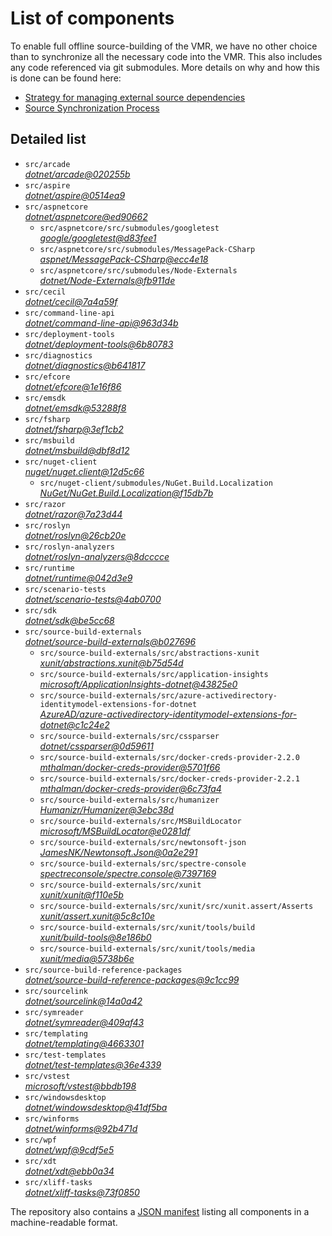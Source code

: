 ﻿# List of components

To enable full offline source-building of the VMR, we have no other choice than to synchronize all the necessary code into the VMR. This also includes any code referenced via git submodules. More details on why and how this is done can be found here:
- [Strategy for managing external source dependencies](src/arcade/Documentation/UnifiedBuild/VMR-Strategy-For-External-Source.md)
- [Source Synchronization Process](src/arcade/Documentation/UnifiedBuild/VMR-Design-And-Operation.md#source-synchronization-process)

## Detailed list

<!-- component list beginning -->
- `src/arcade`  
*[dotnet/arcade@020255b](https://github.com/dotnet/arcade/tree/020255bcf7d0b8beed7de05338d97396982ae527)*
- `src/aspire`  
*[dotnet/aspire@0514ea9](https://github.com/dotnet/aspire/tree/0514ea9e12ece4dd764824ce925ae0eae6fcbd86)*
- `src/aspnetcore`  
*[dotnet/aspnetcore@ed90662](https://github.com/dotnet/aspnetcore/tree/ed90662610b5770c9b0952d9c2db740388171bf3)*
    - `src/aspnetcore/src/submodules/googletest`  
    *[google/googletest@d83fee1](https://github.com/google/googletest/tree/d83fee138a9ae6cb7c03688a2d08d4043a39815d)*
    - `src/aspnetcore/src/submodules/MessagePack-CSharp`  
    *[aspnet/MessagePack-CSharp@ecc4e18](https://github.com/aspnet/MessagePack-CSharp/tree/ecc4e18ad7a0c7db51cd7e3d2997a291ed01444d)*
    - `src/aspnetcore/src/submodules/Node-Externals`  
    *[dotnet/Node-Externals@fb911de](https://github.com/dotnet/Node-Externals/tree/fb911deddbaf7367146718374a403d393571f18a)*
- `src/cecil`  
*[dotnet/cecil@7a4a59f](https://github.com/dotnet/cecil/tree/7a4a59f9f66baf6711a6ce2de01d3b2c62ed72d8)*
- `src/command-line-api`  
*[dotnet/command-line-api@963d34b](https://github.com/dotnet/command-line-api/tree/963d34b1fb712c673bfb198133d7e988182c9ef4)*
- `src/deployment-tools`  
*[dotnet/deployment-tools@6b80783](https://github.com/dotnet/deployment-tools/tree/6b80783f6743ee9f18940eb6acb7135e5c111d4b)*
- `src/diagnostics`  
*[dotnet/diagnostics@b641817](https://github.com/dotnet/diagnostics/tree/b6418173e784ec41a65c710c559120f8996fca7d)*
- `src/efcore`  
*[dotnet/efcore@1e16f86](https://github.com/dotnet/efcore/tree/1e16f86285de4c00e4f565df20730a4d320add73)*
- `src/emsdk`  
*[dotnet/emsdk@53288f8](https://github.com/dotnet/emsdk/tree/53288f87c588907e8ff01f129786820fe998573c)*
- `src/fsharp`  
*[dotnet/fsharp@3ef1cb2](https://github.com/dotnet/fsharp/tree/3ef1cb25ffb292b5c87f9604d1a09b032277bf76)*
- `src/msbuild`  
*[dotnet/msbuild@dbf8d12](https://github.com/dotnet/msbuild/tree/dbf8d12deab2aee74f1bd574c1ecad2b39f552b4)*
- `src/nuget-client`  
*[nuget/nuget.client@12d5c66](https://github.com/nuget/nuget.client/tree/12d5c661b77d4933f82a293008c0d56d1d6ce32b)*
    - `src/nuget-client/submodules/NuGet.Build.Localization`  
    *[NuGet/NuGet.Build.Localization@f15db7b](https://github.com/NuGet/NuGet.Build.Localization/tree/f15db7b7c6f5affbea268632ef8333d2687c8031)*
- `src/razor`  
*[dotnet/razor@7a23d44](https://github.com/dotnet/razor/tree/7a23d444842d4b9d287ab6d5d548a3cd6dd059e5)*
- `src/roslyn`  
*[dotnet/roslyn@26cb20e](https://github.com/dotnet/roslyn/tree/26cb20e4b805e98f389f190409ed05c2980b3a0b)*
- `src/roslyn-analyzers`  
*[dotnet/roslyn-analyzers@8dcccce](https://github.com/dotnet/roslyn-analyzers/tree/8dccccec1ce3bd2fb532ec77d7e092ab9d684db7)*
- `src/runtime`  
*[dotnet/runtime@042d3e9](https://github.com/dotnet/runtime/tree/042d3e94f23ba6300bc925dee2bc9d056c03dc50)*
- `src/scenario-tests`  
*[dotnet/scenario-tests@4ab0700](https://github.com/dotnet/scenario-tests/tree/4ab07002cb46cf169c85a09a546709a20642c65b)*
- `src/sdk`  
*[dotnet/sdk@be5cc68](https://github.com/dotnet/sdk/tree/be5cc6881c6427a50d747c5cf8d89bdb05ae2f16)*
- `src/source-build-externals`  
*[dotnet/source-build-externals@b027696](https://github.com/dotnet/source-build-externals/tree/b02769661c9a51985877819e8bdebfbcbee65710)*
    - `src/source-build-externals/src/abstractions-xunit`  
    *[xunit/abstractions.xunit@b75d54d](https://github.com/xunit/abstractions.xunit/tree/b75d54d73b141709f805c2001b16f3dd4d71539d)*
    - `src/source-build-externals/src/application-insights`  
    *[microsoft/ApplicationInsights-dotnet@43825e0](https://github.com/microsoft/ApplicationInsights-dotnet/tree/43825e06a22cdfb702fc199a7ba99a7d541d48c6)*
    - `src/source-build-externals/src/azure-activedirectory-identitymodel-extensions-for-dotnet`  
    *[AzureAD/azure-activedirectory-identitymodel-extensions-for-dotnet@c1c24e2](https://github.com/AzureAD/azure-activedirectory-identitymodel-extensions-for-dotnet/tree/c1c24e29d5eeac2a2cd53fe0b5656924bdb69e3d)*
    - `src/source-build-externals/src/cssparser`  
    *[dotnet/cssparser@0d59611](https://github.com/dotnet/cssparser/tree/0d59611784841735a7778a67aa6e9d8d000c861f)*
    - `src/source-build-externals/src/docker-creds-provider-2.2.0`  
    *[mthalman/docker-creds-provider@5701f66](https://github.com/mthalman/docker-creds-provider/tree/5701f6667c1fbd805684857baaa860383bbdfed7)*
    - `src/source-build-externals/src/docker-creds-provider-2.2.1`  
    *[mthalman/docker-creds-provider@6c73fa4](https://github.com/mthalman/docker-creds-provider/tree/6c73fa4784795ae07f49305a057abf5c473d2adb)*
    - `src/source-build-externals/src/humanizer`  
    *[Humanizr/Humanizer@3ebc38d](https://github.com/Humanizr/Humanizer/tree/3ebc38de585fc641a04b0e78ed69468453b0f8a1)*
    - `src/source-build-externals/src/MSBuildLocator`  
    *[microsoft/MSBuildLocator@e0281df](https://github.com/microsoft/MSBuildLocator/tree/e0281df33274ac3c3e22acc9b07dcb4b31d57dc0)*
    - `src/source-build-externals/src/newtonsoft-json`  
    *[JamesNK/Newtonsoft.Json@0a2e291](https://github.com/JamesNK/Newtonsoft.Json/tree/0a2e291c0d9c0c7675d445703e51750363a549ef)*
    - `src/source-build-externals/src/spectre-console`  
    *[spectreconsole/spectre.console@7397169](https://github.com/spectreconsole/spectre.console/tree/7397169a2757dc3657598bdea4ac222c0f283425)*
    - `src/source-build-externals/src/xunit`  
    *[xunit/xunit@f110e5b](https://github.com/xunit/xunit/tree/f110e5bee5dfd4c08339587c9c3df9292fcb597c)*
    - `src/source-build-externals/src/xunit/src/xunit.assert/Asserts`  
    *[xunit/assert.xunit@5c8c10e](https://github.com/xunit/assert.xunit/tree/5c8c10e085eb42f39f2fe0b40c94bf56649eb0a4)*
    - `src/source-build-externals/src/xunit/tools/build`  
    *[xunit/build-tools@8e186b0](https://github.com/xunit/build-tools/tree/8e186b0f8e398796e75453f3f18952b06d29fdfd)*
    - `src/source-build-externals/src/xunit/tools/media`  
    *[xunit/media@5738b6e](https://github.com/xunit/media/tree/5738b6e86f08e0389c4392b939c20e3eca2d9822)*
- `src/source-build-reference-packages`  
*[dotnet/source-build-reference-packages@9c1cc99](https://github.com/dotnet/source-build-reference-packages/tree/9c1cc994f8123ec2a923c5179c238c13da1b4ab7)*
- `src/sourcelink`  
*[dotnet/sourcelink@14a0a42](https://github.com/dotnet/sourcelink/tree/14a0a42ffb29b53fb9939f14da5a4be8c6c07e0b)*
- `src/symreader`  
*[dotnet/symreader@409af43](https://github.com/dotnet/symreader/tree/409af431ee684f9e07d34bbd4e51b9933345c1e1)*
- `src/templating`  
*[dotnet/templating@4663301](https://github.com/dotnet/templating/tree/4663301f46bf27e0bef11e4960aa72f129ec10b2)*
- `src/test-templates`  
*[dotnet/test-templates@36e4339](https://github.com/dotnet/test-templates/tree/36e4339a33f9bdf3680591e2a3fcbc421aabc22c)*
- `src/vstest`  
*[microsoft/vstest@bbdb198](https://github.com/microsoft/vstest/tree/bbdb1989acc0bda7bf1406393e6046cafcb5f810)*
- `src/windowsdesktop`  
*[dotnet/windowsdesktop@41df5ba](https://github.com/dotnet/windowsdesktop/tree/41df5bac43211a04f80af1f8c61af99892b89956)*
- `src/winforms`  
*[dotnet/winforms@92b471d](https://github.com/dotnet/winforms/tree/92b471d52558be26fcdffd5e18fb7d2b5c89e749)*
- `src/wpf`  
*[dotnet/wpf@9cdf5e5](https://github.com/dotnet/wpf/tree/9cdf5e5d2de7ed379f3ae3fb6afc60761fac90c3)*
- `src/xdt`  
*[dotnet/xdt@ebb0a34](https://github.com/dotnet/xdt/tree/ebb0a34d9155bae6a37fa92b85cc0277d328aa61)*
- `src/xliff-tasks`  
*[dotnet/xliff-tasks@73f0850](https://github.com/dotnet/xliff-tasks/tree/73f0850939d96131c28cf6ea6ee5aacb4da0083a)*
<!-- component list end -->

The repository also contains a [JSON manifest](https://github.com/dotnet/dotnet/blob/main/src/source-manifest.json) listing all components in a machine-readable format.
